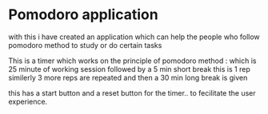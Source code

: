 # Pomodoro application
 with this i have created an application which can help the people who follow pomodoro method to study or do certain tasks
 
 This is a timer which works on the principle of pomodoro method : which is 25 minute of working session followed by a 5 min short break this is 1 rep similerly 3 more reps are repeated and then a 30 min long break is given 

 
 this has a start button and a reset button for the timer.. to fecilitate the user experience.
